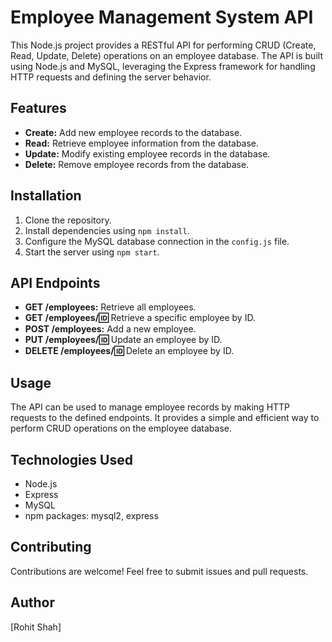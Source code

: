 # Employee Management System API

This Node.js project provides a RESTful API for performing CRUD (Create, Read, Update, Delete) operations on an employee database. The API is built using Node.js and MySQL, leveraging the Express framework for handling HTTP requests and defining the server behavior.

## Features

- **Create:** Add new employee records to the database.
- **Read:** Retrieve employee information from the database.
- **Update:** Modify existing employee records in the database.
- **Delete:** Remove employee records from the database.

## Installation

1. Clone the repository.
2. Install dependencies using `npm install`.
3. Configure the MySQL database connection in the `config.js` file.
4. Start the server using `npm start`.

## API Endpoints

- **GET /employees:** Retrieve all employees.
- **GET /employees/:id:** Retrieve a specific employee by ID.
- **POST /employees:** Add a new employee.
- **PUT /employees/:id:** Update an employee by ID.
- **DELETE /employees/:id:** Delete an employee by ID.

## Usage

The API can be used to manage employee records by making HTTP requests to the defined endpoints. It provides a simple and efficient way to perform CRUD operations on the employee database.

## Technologies Used

- Node.js
- Express
- MySQL
- npm packages: mysql2, express

## Contributing

Contributions are welcome! Feel free to submit issues and pull requests.

## Author

[Rohit Shah]

